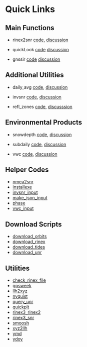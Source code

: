 # Quick Links






## Main Functions

* rinex2snr [code](https://gnssrefl.readthedocs.io/en/latest/api/gnssrefl.rinex2snr_cl.html), 
[discussion](https://gnssrefl.readthedocs.io/en/latest/pages/rinex2snr.html)

* quickLook [code](https://gnssrefl.readthedocs.io/en/latest/api/gnssrefl.quickLook_cl.html)
[discussion](https://gnssrefl.readthedocs.io/en/latest/pages/quickLook.html)

* gnssir [code](https://gnssrefl.readthedocs.io/en/latest/api/gnssrefl.gnssir_cl.html)
[discussion](https://gnssrefl.readthedocs.io/en/latest/pages/gnssir.html)


## Additional Utilities

* daily_avg [code](https://gnssrefl.readthedocs.io/en/latest/api/gnssrefl.daily_avg_cl.html),
[discussion](https://gnssrefl.readthedocs.io/en/latest/pages/README_dailyavg.html)

* invsnr [code](https://gnssrefl.readthedocs.io/en/latest/api/gnssrefl.invsnr_cl.html),
[discussion](https://gnssrefl.readthedocs.io/en/latest/pages/README_invsnr.html)

* refl_zones [code](https://gnssrefl.readthedocs.io/en/latest/api/gnssrefl.refl_zones_cl.html),
[discusssion](https://gnssrefl.readthedocs.io/en/latest/pages/utilities.html)

## Environmental Products

* snowdepth [code](https://gnssrefl.readthedocs.io/en/latest/api/gnssrefl.snowdepth_cl.html),
[discussion](https://gnssrefl.readthedocs.io/en/latest/pages/README_snowdepth.html)

* subdaily [code](https://gnssrefl.readthedocs.io/en/latest/api/gnssrefl.subdaily_cl.html),
[discussion](https://gnssrefl.readthedocs.io/en/latest/pages/README_subdaily.html)

* vwc [code](https://gnssrefl.readthedocs.io/en/latest/api/gnssrefl.vwc_cl.html),
[discussion](https://gnssrefl.readthedocs.io/en/latest/pages/README_vwc.html)


## Helper Codes 

* [nmea2snr](https://gnssrefl.readthedocs.io/en/latest/api/gnssrefl.nmea2snr_cl.html)
* [installexe](https://gnssrefl.readthedocs.io/en/latest/api/gnssrefl.installexe.html)
* [invsnr_input](https://gnssrefl.readthedocs.io/en/latest/api/gnssrefl.invsnr_input.html)
* [make_json_input](https://gnssrefl.readthedocs.io/en/latest/api/gnssrefl.make_json_input.html)
* [phase](https://gnssrefl.readthedocs.io/en/latest/api/gnssrefl.quickPhase.html)
* [vwc_input](https://gnssrefl.readthedocs.io/en/latest/api/gnssrefl.vwcr_input.html)

## Download Scripts 

* [download_orbits](https://gnssrefl.readthedocs.io/en/latest/api/gnssrefl.download_orbits.html)
* [download_rinex](https://gnssrefl.readthedocs.io/en/latest/api/gnssrefl.download_rinex.html)
* [download_tides](https://gnssrefl.readthedocs.io/en/latest/api/gnssrefl.download_tides.html)
* [download_unr](https://gnssrefl.readthedocs.io/en/latest/api/gnssrefl.download_unr.html)

## Utilities
* [check_rinex_file](https://gnssrefl.readthedocs.io/en/latest/api/gnssrefl.check_rinex_file.html)
* [gpsweek](https://gnssrefl.readthedocs.io/en/latest/api/gnssrefl.gpsweek.html)
* [llh2xyz](https://gnssrefl.readthedocs.io/en/latest/api/gnssrefl.llh2xyz.html)
* [nyquist](https://gnssrefl.readthedocs.io/en/latest/api/gnssrefl.nyquist_cl.html)
* [query_unr](https://gnssrefl.readthedocs.io/en/latest/api/gnssrefl.query_unr.html)
* [quickplt](https://gnssrefl.readthedocs.io/en/latest/api/gnssrefl.quickplt.html)
* [rinex3_rinex2](https://gnssrefl.readthedocs.io/en/latest/api/gnssrefl.rinex3_rinex2.html)
* [rinex3_snr](https://gnssrefl.readthedocs.io/en/latest/api/gnssrefl.rinex3_snr.html)
* [smoosh](https://gnssrefl.readthedocs.io/en/latest/api/gnssrefl.smoosh.html)
* [xyz2llh](https://gnssrefl.readthedocs.io/en/latest/api/gnssrefl.xyz2llh.html)
* [ymd](https://gnssrefl.readthedocs.io/en/latest/api/gnssrefl.ymd.html)
* [ydoy](https://gnssrefl.readthedocs.io/en/latest/api/gnssrefl.ydoy.html)
